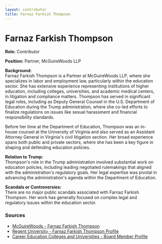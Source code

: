```yaml
---
layout: contributor
title: Farnaz Farkish Thompson
---
```


# Farnaz Farkish Thompson

**Role:** Contributor

**Position:** Partner, McGuireWoods LLP

**Background:**  
Farnaz Farkish Thompson is a Partner at McGuireWoods LLP, where she specializes in labor and employment law, particularly within the education sector. She has extensive experience representing institutions of higher education, including colleges, universities, and academic medical centers, in litigation and compliance matters. Thompson has served in significant legal roles, including as Deputy General Counsel in the U.S. Department of Education during the Trump administration, where she co-led efforts to finalize regulations on issues like sexual harassment and financial responsibility standards.

Before her time at the Department of Education, Thompson was an in-house counsel at the University of Virginia and also served as an Assistant Attorney General in Virginia's civil litigation section. Her broad experience spans both public and private sectors, where she has been a key figure in shaping and defending education policies.

**Relation to Trump:**  
Thompson's role in the Trump administration involved substantial work on education policies, including leading negotiated rulemakings that aligned with the administration's regulatory goals. Her legal expertise was pivotal in advancing the administration's agenda within the Department of Education.

**Scandals or Controversies:**  
There are no major public scandals associated with Farnaz Farkish Thompson. Her work has generally focused on complex legal and regulatory issues within the education sector.

### Sources
- [McGuireWoods - Farnaz Farkish Thompson](https://www.mcguirewoods.com/people/t/farnaz-farkish-thompson/)
- [Regent University - Farnaz Farkish Thompson Profile](https://www.regent.edu/faculty/farnaz-thompson/)
- [Career Education Colleges and Universities - Board Member Profile](https://career.org/web/About/Board-Profiles/Farnaz-Farkish-Thompson.aspx)
